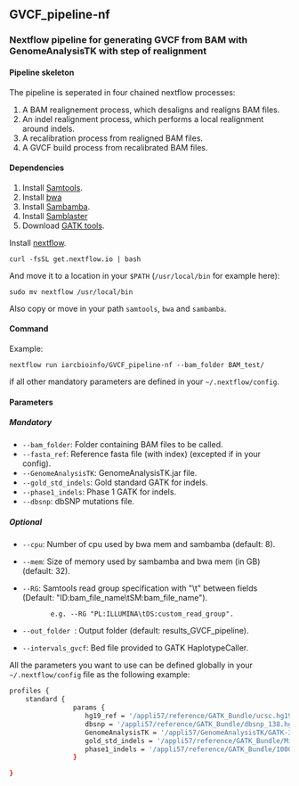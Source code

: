 ## GVCF_pipeline-nf
### Nextflow pipeline for generating GVCF from BAM with GenomeAnalysisTK with step of realignment 

#### Pipeline skeleton
The pipeline is seperated in four chained nextflow processes:

1. A BAM realignement process, which desaligns and realigns BAM files.
2. An indel realignment process, which performs a local realignment around indels.
3. A recalibration process from realigned BAM files.
4. A GVCF build process from recalibrated BAM files.

#### Dependencies
1. Install [Samtools](https://github.com/samtools/samtools).
2. Install [bwa](http://bio-bwa.sourceforge.net/)
3. Install [Sambamba](https://github.com/lomereiter/sambamba/releases).
4. Install [Samblaster](https://github.com/GregoryFaust/samblaster)
5. Download [GATK tools](https://www.broadinstitute.org/gatk/download/).

Install [nextflow](http://www.nextflow.io/).

```
curl -fsSL get.nextflow.io | bash
```

And move it to a location in your `$PATH` (`/usr/local/bin` for example here):
```
sudo mv nextflow /usr/local/bin
```

Also copy or move in your path ```samtools```, ```bwa``` and ```sambamba```.

#### Command

Example:
```
nextflow run iarcbioinfo/GVCF_pipeline-nf --bam_folder BAM_test/
```
if all other mandatory parameters are defined in your ```~/.nextflow/config```.

#### Parameters
##### Mandatory
- ```--bam_folder```: Folder containing BAM files to be called.
- ```--fasta_ref```: Reference fasta file (with index) (excepted if in your config).
- ```--GenomeAnalysisTK```: GenomeAnalysisTK.jar file.
- ```--gold_std_indels```: Gold standard GATK for indels.
- ```--phase1_indels```: Phase 1 GATK for indels.
- ```--dbsnp```: dbSNP mutations file. 

##### Optional
- ```--cpu```: Number of cpu used by bwa mem and sambamba (default: 8).
- ```--mem```: Size of memory used by sambamba and bwa mem (in GB) (default: 32).
- ```--RG```: Samtools read group specification with "\t" between fields (Default: "ID:bam_file_name\tSM:bam_file_name").
 
             e.g. --RG "PL:ILLUMINA\tDS:custom_read_group".
             
- ```--out_folder ```: Output folder (default: results_GVCF_pipeline).
- ```--intervals_gvcf```: Bed file provided to GATK HaplotypeCaller.

All the parameters you want to use can be defined globally in your ```~/.nextflow/config``` file as the following example:

```bash
profiles {
	standard {
                params {
                   hg19_ref = '/appli57/reference/GATK_Bundle/ucsc.hg19.fasta'
                   dbsnp = '/appli57/reference/GATK_Bundle/dbsnp_138.hg19_noMT.vcf'
                   GenomeAnalysisTK = '/appli57/GenomeAnalysisTK/GATK-3.4-0/GenomeAnalysisTK.jar'
                   gold_std_indels = '/appli57/reference/GATK_Bundle/Mills_and_1000G_gold_standard.indels.hg19.sites.vcf'
                   phase1_indels = '/appli57/reference/GATK_Bundle/1000G_phase1.indels.hg19.sites.vcf'
                }

}
```
